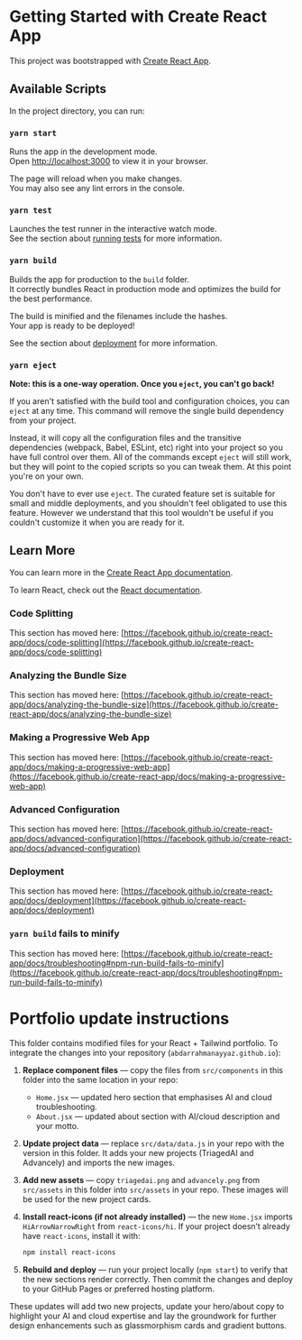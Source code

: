 # Getting Started with Create React App

This project was bootstrapped with [Create React App](https://github.com/facebook/create-react-app).

## Available Scripts

In the project directory, you can run:

### `yarn start`

Runs the app in the development mode.\
Open [http://localhost:3000](http://localhost:3000) to view it in your browser.

The page will reload when you make changes.\
You may also see any lint errors in the console.

### `yarn test`

Launches the test runner in the interactive watch mode.\
See the section about [running tests](https://facebook.github.io/create-react-app/docs/running-tests) for more information.

### `yarn build`

Builds the app for production to the `build` folder.\
It correctly bundles React in production mode and optimizes the build for the best performance.

The build is minified and the filenames include the hashes.\
Your app is ready to be deployed!

See the section about [deployment](https://facebook.github.io/create-react-app/docs/deployment) for more information.

### `yarn eject`

**Note: this is a one-way operation. Once you `eject`, you can't go back!**

If you aren't satisfied with the build tool and configuration choices, you can `eject` at any time. This command will remove the single build dependency from your project.

Instead, it will copy all the configuration files and the transitive dependencies (webpack, Babel, ESLint, etc) right into your project so you have full control over them. All of the commands except `eject` will still work, but they will point to the copied scripts so you can tweak them. At this point you're on your own.

You don't have to ever use `eject`. The curated feature set is suitable for small and middle deployments, and you shouldn't feel obligated to use this feature. However we understand that this tool wouldn't be useful if you couldn't customize it when you are ready for it.

## Learn More

You can learn more in the [Create React App documentation](https://facebook.github.io/create-react-app/docs/getting-started).

To learn React, check out the [React documentation](https://reactjs.org/).

### Code Splitting

This section has moved here: [https://facebook.github.io/create-react-app/docs/code-splitting](https://facebook.github.io/create-react-app/docs/code-splitting)

### Analyzing the Bundle Size

This section has moved here: [https://facebook.github.io/create-react-app/docs/analyzing-the-bundle-size](https://facebook.github.io/create-react-app/docs/analyzing-the-bundle-size)

### Making a Progressive Web App

This section has moved here: [https://facebook.github.io/create-react-app/docs/making-a-progressive-web-app](https://facebook.github.io/create-react-app/docs/making-a-progressive-web-app)

### Advanced Configuration

This section has moved here: [https://facebook.github.io/create-react-app/docs/advanced-configuration](https://facebook.github.io/create-react-app/docs/advanced-configuration)

### Deployment

This section has moved here: [https://facebook.github.io/create-react-app/docs/deployment](https://facebook.github.io/create-react-app/docs/deployment)

### `yarn build` fails to minify

This section has moved here: [https://facebook.github.io/create-react-app/docs/troubleshooting#npm-run-build-fails-to-minify](https://facebook.github.io/create-react-app/docs/troubleshooting#npm-run-build-fails-to-minify)

# Portfolio update instructions

This folder contains modified files for your React + Tailwind portfolio.  To integrate the changes into your repository (`abdarrahmanayyaz.github.io`):

1. **Replace component files** — copy the files from `src/components` in this folder into the same location in your repo:

   * `Home.jsx` — updated hero section that emphasises AI and cloud troubleshooting.
   * `About.jsx` — updated about section with AI/cloud description and your motto.

2. **Update project data** — replace `src/data/data.js` in your repo with the version in this folder.  It adds your new projects (TriagedAI and Advancely) and imports the new images.

3. **Add new assets** — copy `triagedai.png` and `advancely.png` from `src/assets` in this folder into `src/assets` in your repo.  These images will be used for the new project cards.

4. **Install react‑icons (if not already installed)** — the new `Home.jsx` imports `HiArrowNarrowRight` from `react-icons/hi`.  If your project doesn’t already have `react-icons`, install it with:

   ```bash
   npm install react-icons
   ```

5. **Rebuild and deploy** — run your project locally (`npm start`) to verify that the new sections render correctly.  Then commit the changes and deploy to your GitHub Pages or preferred hosting platform.

These updates will add two new projects, update your hero/about copy to highlight your AI and cloud expertise and lay the groundwork for further design enhancements such as glassmorphism cards and gradient buttons.

